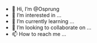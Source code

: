 - 👋 Hi, I’m @Osprung
- 👀 I’m interested in ...
- 🌱 I’m currently learning ...
- 💞️ I’m looking to collaborate on ...
- 📫 How to reach me ...

<!---
Osprung/Osprung is a ✨ special ✨ repository because its `README.md` (this file) appears on your GitHub profile.
You can click the Preview link to take a look at your changes.
--->
